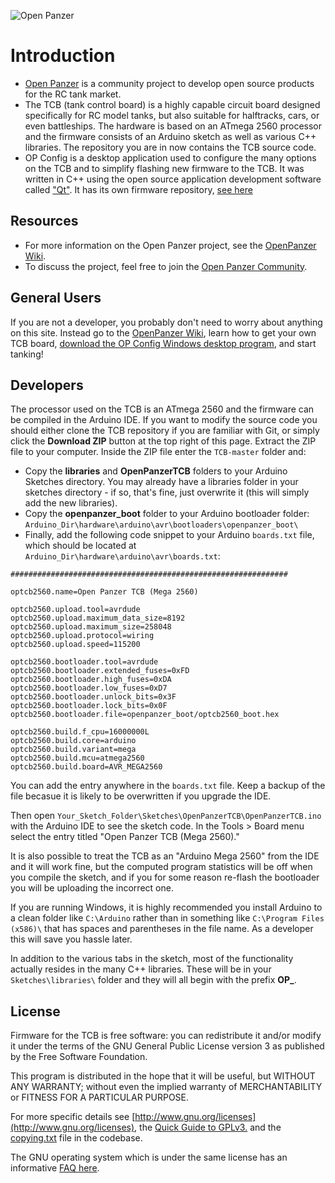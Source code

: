 ![Open Panzer](http://www.openpanzer.org/images/github/openpanzertcb.png)
# Introduction
  * [Open Panzer](http://www.openpanzer.org) is a community project to develop open source products for the RC tank market. 
  * The TCB (tank control board) is a highly capable circuit board designed specifically for RC model tanks, but also suitable for halftracks, cars, or even battleships. The hardware is based on an ATmega 2560 processor and the firmware consists of an Arduino sketch as well as various C++ libraries. The repository you are in now contains the TCB source code. 
  * OP Config is a desktop application used to configure the many options on the TCB and to simplify flashing new firmware to the TCB. It was written in C++ using the open source application development software called ["Qt"](http://www.qt.io/developers/). It has its own firmware repository, [see here](https://github.com/OpenPanzerProject/OP-Config)

## Resources
  * For more information on the Open Panzer project, see the [OpenPanzer Wiki](http://www.openpanzer.org/wiki).
  * To discuss the project, feel free to join the [Open Panzer Community](http://openpanzer.org/forum/index.php?action=forum).

## General Users
If you are not a developer, you probably don't need to worry about anything on this site. Instead go to the [OpenPanzer Wiki](http://www.openpanzer.org/wiki), learn how to get your own TCB board, [download the OP Config Windows desktop program](http://www.openpanzer.org/downloads), and start tanking! 

## Developers
The processor used on the TCB is an ATmega 2560 and the firmware can be compiled in the Arduino IDE. If you want to modify the source code you should either clone the TCB repository if you are familiar with Git, or simply click the **Download ZIP** button at the top right of this page. Extract the ZIP file to your computer. Inside the ZIP file enter the `TCB-master` folder and:
  * Copy the **libraries** and **OpenPanzerTCB** folders to your Arduino Sketches directory. You may already have a libraries folder in your sketches directory - if so, that's fine, just overwrite it (this will simply add the new libraries). 
  * Copy the **openpanzer_boot** folder to your Arduino bootloader folder: `Arduino_Dir\hardware\arduino\avr\bootloaders\openpanzer_boot\`
  * Finally, add the following code snippet to your Arduino `boards.txt` file, which should be located at `Arduino_Dir\hardware\arduino\avr\boards.txt`:

```
##############################################################

optcb2560.name=Open Panzer TCB (Mega 2560)

optcb2560.upload.tool=avrdude
optcb2560.upload.maximum_data_size=8192
optcb2560.upload.maximum_size=258048
optcb2560.upload.protocol=wiring
optcb2560.upload.speed=115200

optcb2560.bootloader.tool=avrdude
optcb2560.bootloader.extended_fuses=0xFD
optcb2560.bootloader.high_fuses=0xDA
optcb2560.bootloader.low_fuses=0xD7
optcb2560.bootloader.unlock_bits=0x3F
optcb2560.bootloader.lock_bits=0x0F
optcb2560.bootloader.file=openpanzer_boot/optcb2560_boot.hex

optcb2560.build.f_cpu=16000000L
optcb2560.build.core=arduino
optcb2560.build.variant=mega
optcb2560.build.mcu=atmega2560
optcb2560.build.board=AVR_MEGA2560
```

You can add the entry anywhere in the `boards.txt` file. Keep a backup of the file becasue it is likely to be overwritten if you upgrade the IDE.

Then open `Your_Sketch_Folder\Sketches\OpenPanzerTCB\OpenPanzerTCB.ino` with the Arduino IDE to see the sketch code. In the Tools > Board menu select the  entry titled "Open Panzer TCB (Mega 2560)." 

It is also possible to treat the TCB as an "Arduino Mega 2560" from the IDE and it will work fine, but the computed program statistics will be off when you compile the sketch, and if you for some reason re-flash the bootloader you will be uploading the incorrect one.  

If you are running Windows, it is highly recommended you install Arduino to a clean folder like `C:\Arduino` rather than in something like `C:\Program Files (x586)\` that has spaces and parentheses in the file name. As a developer this will save you hassle later. 

In addition to the various tabs in the sketch, most of the functionality actually resides in the many C++ libraries. These will be in your `Sketches\libraries\` folder and they will all begin with the prefix **OP_**. 

## License
Firmware for the TCB is free software: you can redistribute it and/or modify it under the terms of the GNU General Public License version 3 as published by the Free Software Foundation.

This program is distributed in the hope that it will be useful, but WITHOUT ANY WARRANTY; without even the implied warranty of MERCHANTABILITY or FITNESS FOR A PARTICULAR PURPOSE. 

For more specific details see [http://www.gnu.org/licenses](http://www.gnu.org/licenses), the [Quick Guide to GPLv3.](http://www.gnu.org/licenses/quick-guide-gplv3.html) and the [copying.txt](https://github.com/OpenPanzerProject/TCB/blob/master/COPYING.txt) file in the codebase.

The GNU operating system which is under the same license has an informative [FAQ here](http://www.gnu.org/licenses/gpl-faq.html).
